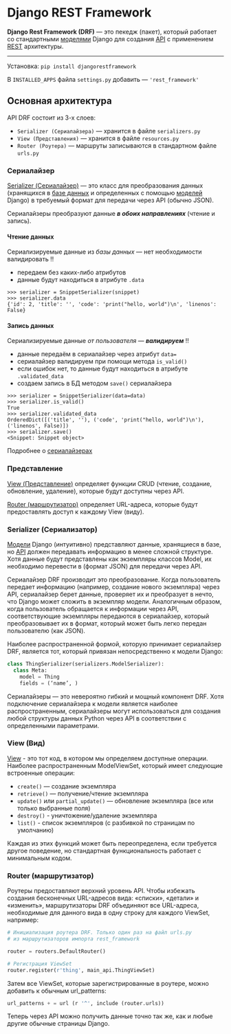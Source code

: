 # Django REST Framework

**Django Rest Framework (DRF)** — это пекедж (пакет), который работает со стандартными 
[моделями](../Django/Django-MVT-Model.md) Django 
для создания [API](REST%20API.md) c применением [REST](REST%20API.md) архитектуры.

---
Установка: `pip install djangorestframework`

В `INSTALLED_APPS` файла `settings.py` добавить — `'rest_framework'`

## Основная архитектура
API DRF состоит из 3-х слоев: 
- `Serializer (Сериалайзера)` — хранится в файле `serializers.py` 
- `View (Представления)` — хранится в файле `resources.py`
- `Router (Роутера)` — маршруты записываются в стандартном файле `urls.py`


### Сериалайзер
[Serializer (Сериалайзер)](DRF-Сериалайзеры.md) — это класс для преобразования данных
(хранящихся в [базе данных](../БД/БД-DataBases.md) и определенных с помощью 
[моделей](../Django/Django-MVT-Model.md) Django) в требуемый формат для передачи 
через API (обычно JSON). 

Сериалайзеры преобразуют данные ***в обоих направлениях*** (чтение и запись).

#### Чтение данных
Сериализируемые данные из *базы данных* — нет необходимости валидировать !!
- передаем без каких-либо атрибутов
- данные будут находиться в атрибуте `.data`
```commandline
>>> serializer = SnippetSerializer(snippet)
>>> serializer.data
{'id': 2, 'title': '', 'code': 'print("hello, world")\n', 'linenos': False}
```

#### Запись данных 
Сериализируемые данные *от пользователя* — ***валидируем*** !!
- данные передаём в сериалайзер через атрибут `data=` 
- сериалайзер валидируем при помощи метода `is_valid()`
- если ошибок нет, то данные будут находиться в атрибуте `.validated_data`
- создаем запись в БД методом `save()` сериалайзера
```commandline
>>> serializer = SnippetSerializer(data=data)
>>> serializer.is_valid()
True
>>> serializer.validated_data
OrderedDict([('title', ''), ('code', 'print("hello, world")\n'), ('linenos', False)])
>>> serializer.save()
<Snippet: Snippet object>
```

Подробнее о [сериалайзерах](DRF-Сериалайзеры.md) 

### Представление

[View (Представление)](DRF-View.md) определяет функции CRUD (чтение, создание, обновление, удаление), 
которые будут доступны через API.

[Router (маршрутизатор)](DRF-Router.md) определяет URL-адреса, которые будут предоставлять 
доступ к каждому View (виду).

### Serializer (Сериализатор)

[Модели](Django-MVT-Model.md) Django (интуитивно) представляют данные, хранящиеся в базе, 
но [API](../REST%20API.md) должен передавать информацию в менее сложной структуре. 
Хотя данные будут представлены как экземпляры классов Model, их необходимо перевести 
в (формат JSON) для передачи через API.

Сериалайзер DRF производит это преобразование. Когда пользователь передает информацию 
(например, создание нового экземпляра) через API, сериалайзер берет данные, 
проверяет их и преобразует в нечто, что Django может сложить в экземпляр модели. 
Аналогичным образом, когда пользователь обращается к информации через API, 
соответствующие экземпляры передаются в сериалайзер, который преобразовывает их в формат, 
который может быть легко передан пользователю (как JSON).

Наиболее распространенной формой, которую принимает сериалайзер DRF, является тот, 
который привязан непосредственно к модели Django:
```python
class ThingSerializer(serializers.ModelSerializer):
  class Meta:
    model = Thing
    fields = (‘name’, )
```

Сериалайзеры — это невероятно гибкий и мощный компонент DRF. 
Хотя подключение сериалайзера к модели является наиболее распространенным, 
сериалайзеры могут использоваться для создания любой структуры данных Python через API 
в соответствии с определенными параметрами.

### View (Вид)

[View](DRF-View.md) - это тот код, в котором мы определяем доступные операции. 
Наиболее распространенным ModelViewSet, который имеет следующие 
встроенные операции:

- `create()` — создание экземпляра
- `retrieve()` — получение/чтение экземпляра 
- `update()` или `partial_update()` — обновление экземпляра (все или только выбранные поля) 
- `destroy()` - уничтожение/удаление экземпляра 
- `list()` - список экземпляров (с разбивкой по страницам по умолчанию) 

Каждая из этих функций может быть переопределена, если требуется другое поведение, 
но стандартная функциональность работает с минимальным кодом.

### Router (маршрутизатор)

Роутеры предоставляют верхний уровень API. 
Чтобы избежать создания бесконечных URL-адресов вида: «списки», «детали» и «изменить», 
маршрутизаторы DRF объединяют все URL-адреса, необходимые для данного вида в одну строку для 
каждого ViewSet, например:
```python
# Инициализация роутера DRF. Только один раз на файл urls.py
# из маршрутизаторов импорта rest_framework

router = routers.DefaultRouter()

# Регистрация ViewSet
router.register(r'thing', main_api.ThingViewSet)
```

Затем все ViewSet, которые зарегистрированные в роутере, можно добавить к обычным url_patterns:
```python
url_patterns + = url (r '^', include (router.urls))
```
Теперь через API можно получить данные точно так же, как и любые другие обычные страницы Django.
